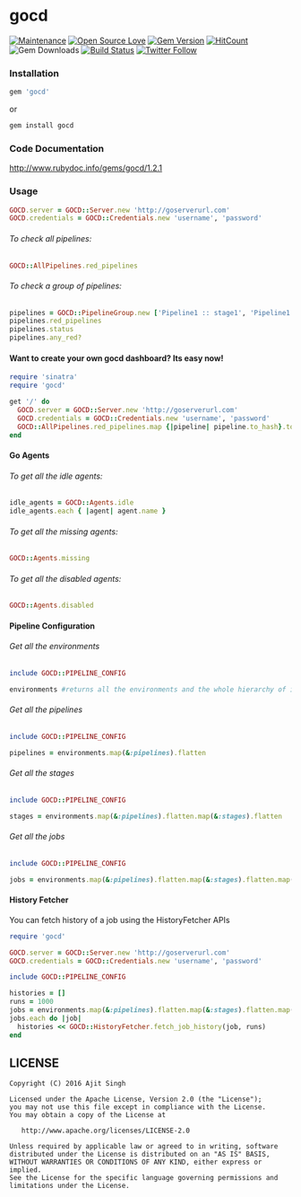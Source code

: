 # gocd

[![Maintenance](https://img.shields.io/badge/Maintained%3F-yes-green.svg)](https://GitHub.com/ajitsing/gocd/graphs/commit-activity)
[![Open Source Love](https://badges.frapsoft.com/os/v1/open-source.svg?v=102)](https://opensource.org/licenses/Apache-2.0)
[![Gem Version](https://badge.fury.io/rb/gocd.svg)](https://badge.fury.io/rb/gocd)
[![HitCount](http://hits.dwyl.io/ajitsing/gocd.svg)](http://hits.dwyl.io/ajitsing/gocd)
![Gem Downloads](http://ruby-gem-downloads-badge.herokuapp.com/gocd?type=total)
[![Build Status](https://travis-ci.org/ajitsing/gocd.svg?branch=master)](https://travis-ci.org/ajitsing/gocd)
[![Twitter Follow](https://img.shields.io/twitter/follow/Ajit5ingh.svg?style=social)](https://twitter.com/Ajit5ingh)

### Installation
```ruby
gem 'gocd'
```

or

```bash
gem install gocd
```

### Code Documentation
http://www.rubydoc.info/gems/gocd/1.2.1

### Usage

```ruby
GOCD.server = GOCD::Server.new 'http://goserverurl.com'
GOCD.credentials = GOCD::Credentials.new 'username', 'password'
```

###### To check all pipelines:
```ruby
GOCD::AllPipelines.red_pipelines
```

###### To check a group of pipelines:

```ruby
pipelines = GOCD::PipelineGroup.new ['Pipeline1 :: stage1', 'Pipeline1 :: stage2', 'Pipeline2 :: stage1']
pipelines.red_pipelines
pipelines.status
pipelines.any_red?
```

#### Want to create your own gocd dashboard? Its easy now!
```ruby
require 'sinatra'
require 'gocd'

get '/' do
  GOCD.server = GOCD::Server.new 'http://goserverurl.com'
  GOCD.credentials = GOCD::Credentials.new 'username', 'password'
  GOCD::AllPipelines.red_pipelines.map {|pipeline| pipeline.to_hash}.to_json
end
```

#### Go Agents
###### To get all the idle agents:
```ruby
idle_agents = GOCD::Agents.idle
idle_agents.each { |agent| agent.name }
```

###### To get all the missing agents:
```ruby
GOCD::Agents.missing
```

###### To get all the disabled agents:
```ruby
GOCD::Agents.disabled
```

#### Pipeline Configuration

###### Get all the environments
```ruby
include GOCD::PIPELINE_CONFIG

environments #returns all the environments and the whole hierarchy of it
```

###### Get all the pipelines
```ruby
include GOCD::PIPELINE_CONFIG

pipelines = environments.map(&:pipelines).flatten
```

###### Get all the stages
```ruby
include GOCD::PIPELINE_CONFIG

stages = environments.map(&:pipelines).flatten.map(&:stages).flatten
```

###### Get all the jobs
```ruby
include GOCD::PIPELINE_CONFIG

jobs = environments.map(&:pipelines).flatten.map(&:stages).flatten.map(&:jobs).flatten
```

#### History Fetcher
You can fetch history of a job using the HistoryFetcher APIs
```ruby
require 'gocd'

GOCD.server = GOCD::Server.new 'http://goserverurl.com'
GOCD.credentials = GOCD::Credentials.new 'username', 'password'

include GOCD::PIPELINE_CONFIG

histories = []
runs = 1000
jobs = environments.map(&:pipelines).flatten.map(&:stages).flatten.map(&:jobs).flatten
jobs.each do |job|
  histories << GOCD::HistoryFetcher.fetch_job_history(job, runs)
end
```

LICENSE
-------

```LICENSE
Copyright (C) 2016 Ajit Singh

Licensed under the Apache License, Version 2.0 (the "License");
you may not use this file except in compliance with the License.
You may obtain a copy of the License at

   http://www.apache.org/licenses/LICENSE-2.0

Unless required by applicable law or agreed to in writing, software
distributed under the License is distributed on an "AS IS" BASIS,
WITHOUT WARRANTIES OR CONDITIONS OF ANY KIND, either express or implied.
See the License for the specific language governing permissions and
limitations under the License.
```
